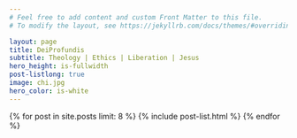 ```yaml
---
# Feel free to add content and custom Front Matter to this file.
# To modify the layout, see https://jekyllrb.com/docs/themes/#overriding-theme-defaults

layout: page
title: DeiProfundis
subtitle: Theology | Ethics | Liberation | Jesus
hero_height: is-fullwidth
post-listlong: true
image: chi.jpg
hero_color: is-white
---
```

{% for post in site.posts limit: 8 %}
{% include post-list.html %}
{% endfor %}
